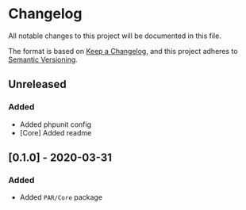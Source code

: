 # Changelog
All notable changes to this project will be documented in this file.

The format is based on [Keep a Changelog](https://keepachangelog.com/en/1.0.0/),
and this project adheres to [Semantic Versioning](https://semver.org/spec/v2.0.0.html).

## Unreleased

### Added

- Added phpunit config 
- [Core] Added readme


## [0.1.0] - 2020-03-31

### Added

- Added `PAR/Core` package
